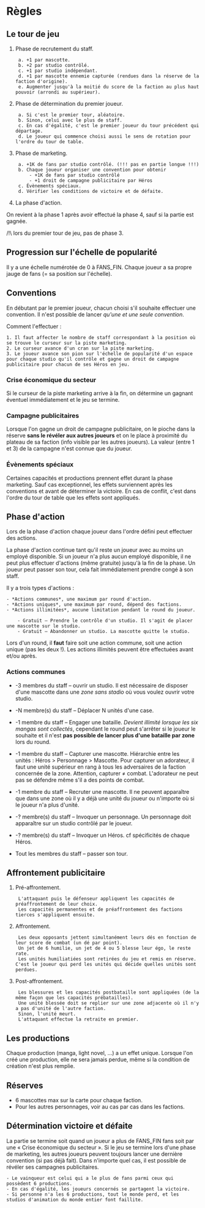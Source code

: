 # Règles

## Le tour de jeu

1. Phase de recrutement du staff.

        a. +1 par mascotte.
        b. +2 par studio contrôlé.
        c. +1 par studio indépendant.
        d. +1 par mascotte ennemie capturée (rendues dans la réserve de la faction d'origine).
        e. Augmenter jusqu'à la moitié du score de la faction au plus haut pouvoir (arrondi au supérieur).

2. Phase de détermination du premier joueur.

        a. Si c'est le premier tour, aléatoire.
        b. Sinon, celui avec le plus de staff.
        c. En cas d'égalité, c'est le premier joueur du tour précédent qui départage.
        d. Le joueur qui commence choisi aussi le sens de rotation pour l'ordre du tour de table.

3. Phase de marketing.

        a. +1K de fans par studio contrôlé. (!!! pas en partie longue !!!)
        b. Chaque joueur organiser une convention pour obtenir
            - +1K de fans par studio contrôlé
            - +1 droit de campagne publicitaire par Héros
        c. Évènements spéciaux.
        d. Vérifier les conditions de victoire et de défaite.

4. La phase d'action.


On revient à la phase 1 après avoir effectué la phase 4,
sauf si la partie est gagnée.

/!\\ lors du premier tour de jeu, pas de phase 3.


## Progression sur l'échelle de popularité

Il y a une échelle numérotée de 0 à FANS_FIN.
Chaque joueur a sa propre jauge de fans (= sa position sur l'échelle).


## Conventions

En débutant par le premier joueur, chacun choisi s'il souhaite effectuer une convention.
Il n'est possible de lancer *qu'une et une seule convention*.

Comment l'effectuer :

    1. Il faut affecter le nombre de staff correspondant à la position où se trouve le curseur sur la piste marketing.
    2. Le curseur avance d'un cran sur la piste marketing.
    3. Le joueur avance son pion sur l'échelle de popularité d'un espace pour chaque studio qu'il contrôle et gagne un droit de campagne publicitaire pour chacun de ses Héros en jeu.

### Crise économique du secteur

Si le curseur de la piste marketing arrive à la fin, on détermine un gagnant éventuel immédiatement et le jeu se termine.

### Campagne publicitaires

Lorsque l'on gagne un droit de campagne publicitaire, on le pioche dans la réserve **sans le révéler aux autres joueurs** et on le place à proximité du plateau de sa faction (info visible par les autres joueurs).
La valeur (entre 1 et 3) de la campagne n'est connue que du joueur.

### Évènements spéciaux

Certaines capacités et productions prennent effet durant la phase marketing.
Sauf cas exceptionnel, les effets surviennent après les conventions et avant de déterminer la victoire.
En cas de conflit, c'est dans l'ordre du tour de table que les effets sont appliqués.


## Phase d'action

Lors de la phase d'action chaque joueur dans l'ordre défini peut effectuer des actions.

La phase d'action continue tant qu'il reste un joueur avec au moins un employé disponible.
Si un joueur n'a plus aucun employé disponible, il ne peut plus effectuer d'actions (même gratuite) jusqu'à la fin de la phase.
Un joueur peut passer son tour, cela fait immédiatement prendre congé à son staff.

Il y a trois types d'actions :

    - *Actions communes*, une maximum par round d'action.
    - *Actions uniques*, une maximum par round, dépend des factions.
    - *Actions illimitées*, aucune limitation pendant le round du joueur.

        - Gratuit — Prendre le contrôle d'un studio. Il s'agit de placer une mascotte sur le studio.
        - Gratuit – Abandonner un studio. La mascotte quitte le studio.

Lors d'un round, il **faut** faire soit une action commune, soit une action unique (pas les deux !).
Les actions illimités peuvent être effectuées avant et/ou après.

### Actions communes

- -3 membres du staff – ouvrir un studio.
    Il est nécessaire de disposer d'une mascotte dans une *zone sans stadio* où vous voulez ouvrir votre studio.

- -N membre(s) du staff – Déplacer N unités d'une case.

- -1 membre du staff – Engager une bataille.
    *Devient illimité lorsque les six mangas sont collectés*, cependant le round peut s'arrêter si le joueur le souhaite et il n'est **pas possible de lancer plus d'une bataille par zone** lors du round.

- -1 membre du staff – Capturer une mascotte.
    Hiérarchie entre les unités : Héros > Personnage > Mascotte.
    Pour capturer un adorateur, il faut une unité supérieur en rang à tous les adversaires de la faction concernée de la zone.
    Attention, capturer ≠ combat. L'adorateur ne peut pas se défendre même s'il a des points de combat.

- -1 membre du staff – Recruter une mascotte.
    Il ne peuvent apparaître que dans une zone où il y a déjà une unité du joueur ou
    n'importe où si le joueur n'a plus d'unité.

- -? membre(s) du staff – Invoquer un personnage.
    Un personnage doit apparaître sur un studio contrôlé par le joueur.

- -? membre(s) du staff – Invoquer un Héros.
    cf spécificités de chaque Héros.

- Tout les membres du staff – passer son tour.


## Affrontement publicitaire

1. Pré-affrontement.

        L'attaquant puis le défenseur appliquent les capacités de préaffrontement de leur choix.
        Les capacités permanentes et de préaffrontement des factions tierces s'appliquent ensuite.

2. Affrontement.

        Les deux opposants jettent simultanément leurs dés en fonction de leur score de combat (un dé par point).
        Un jet de 6 humilie, un jet de 4 ou 5 blesse leur égo, le reste rate.
        Les unités humiliatiées sont retirées du jeu et remis en réserve. C'est le joueur qui perd les unités qui décide quelles unités sont perdues.

3. Post-affrontement.

        Les blessures et les capacités postbataille sont appliquées (de la même façon que les capacités prébatailles).
        Une unité blessée doit se replier sur une zone adjacente où il n'y a pas d'unité de l'autre faction.
        Sinon, l'unité meurt.
        L'attaquant effectue la retraite en premier.


## Les productions

Chaque production (manga, light novel, …) a un effet unique.
Lorsque l'on créé une production, elle ne sera jamais perdue, même si la condition de création n'est plus remplie.


## Réserves

- 6 mascottes max sur la carte pour chaque faction.
- Pour les autres personnages, voir au cas par cas dans les factions.


## Détermination victoire et défaite

La partie se termine soit quand un joueur a plus de FANS_FIN fans soit par une « Crise économique du secteur ».
Si le jeu se termine lors d'une phase de marketing, les autres joueurs peuvent toujours lancer une dernière convention (si pas déjà fait).
Dans n'importe quel cas, il est possible de révéler ses campagnes publicitaires.

    - Le vainqueur est celui qui a le plus de fans parmi ceux qui possèdent 6 productions.
    - En cas d'égalité, les joueurs concernés se partagent la victoire.
    - Si personne n'a les 6 productions, tout le monde perd, et les studios d'animation du monde entier font faillite.

